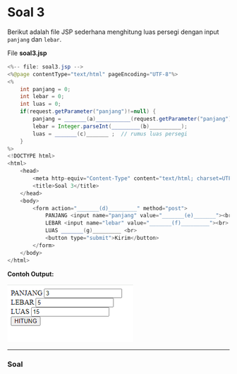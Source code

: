 # Soal 3

Berikut adalah file JSP sederhana menghitung luas persegi dengan input `panjang` dan `lebar`.

File **soal3.jsp**
```java
<%-- file: soal3.jsp -->
<%@page contentType="text/html" pageEncoding="UTF-8"%>
<%
    int panjang = 0;
    int lebar = 0;
    int luas = 0;
    if(request.getParameter("panjang")!=null) {
        panjang = _______(a)___________(request.getParameter("panjang"));
        lebar = Integer.parseInt(_________(b)__________);
        luas = _______(c)_______ ;  // rumus luas persegi
    } 
%>
<!DOCTYPE html>
<html>
    <head>
        <meta http-equiv="Content-Type" content="text/html; charset=UTF-8">
        <title>Soal 3</title>
    </head>
    <body>
        <form action="_______(d)_________" method="post">
            PANJANG <input name="panjang" value="_______(e)_______"><br>
            LEBAR <input name="lebar" value="_______(f)_________"><br>
            LUAS _______(g)_________ <br>
            <button type="submit">Kirim</button>
        </form>
    </body>
</html>

```

**Contoh Output:**

![](res/soal3.png)

---

### Soal

